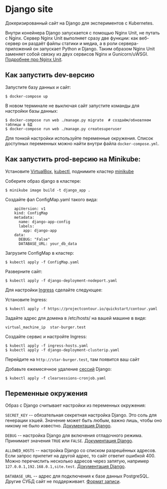 # Django site

Докеризированный сайт на Django для экспериментов с Kubernetes.

Внутри конейнера Django запускается с помощью Nginx Unit, не путать с Nginx. Сервер Nginx Unit выполняет сразу две функции: как веб-сервер он раздаёт файлы статики и медиа, а в роли сервера-приложений он запускает Python и Django. Таким образом Nginx Unit заменяет собой связку из двух сервисов Nginx и Gunicorn/uWSGI. [Подробнее про Nginx Unit](https://unit.nginx.org/).

## Как запустить dev-версию

Запустите базу данных и сайт:

```shell-session
$ docker-compose up
```

В новом терминале не выключая сайт запустите команды для настройки базы данных:

```shell-session
$ docker-compose run web ./manage.py migrate  # создаём/обновляем таблицы в БД
$ docker-compose run web ./manage.py createsuperuser
```

Для тонкой настройки используйте переменные окружения. Список доступных переменных можно найти внутри файла `docker-compose.yml`.

## Как запустить prod-версию на Minikube:

Установите [VirtualBox](https://www.virtualbox.org/), [kubectl](https://kubernetes.io/ru/docs/tasks/tools/install-kubectl/),
поднимите кластер [minikube](https://minikube.sigs.k8s.io/docs/drivers/virtualbox/)

Соберите образ django в кластере:
```shell-session
$ minikube image build -t django_app .
```

Создайте фал ConfigMap.yaml такого вида:
```shell-session
    apiVersion: v1
    kind: ConfigMap
    metadata:
      name: django-app-config
      labels:
        app: django-app
    data:
      DEBUG: "False"
      DATABASE_URL: your_db_data
```

Загрузите ConfigMap в кластер:
```shell-session
$ kubectl apply -f ConfigMap.yaml
```

Разверните сайт:
```shell-session
$ kubectl apply -f django-deployment-nodeport.yaml
```

Для настройки [Ingress](https://kubernetes.io/docs/concepts/services-networking/ingress/) сделайте следующее:

Установите Ingress:
```shell-session
$ kubectl apply -f https://projectcontour.io/quickstart/contour.yaml
```

Задайте адрес для домена в /etc/hosts/ на вашей машине в виде:

```shell-session
virtual_machine_ip  star-burger.test
```

Создайте сервис и настройте Ingress:
```shell-session
$ kubectl apply -f ingress-hosts.yaml
$ kubectl apply -f django-deployment-clusterip.yaml
```

Перейдите на `http://star-burger.test`, там появится ваш сайт

Добавьте ежемесячное удаление [сессий](https://docs.djangoproject.com/en/3.1/topics/http/sessions/#clearing-the-session-store) Django:
```shell-session
$ kubectl apply -f clearsessions-cronjob.yaml
```


## Переменные окружения

Образ с Django считывает настройки из переменных окружения:

`SECRET_KEY` -- обязательная секретная настройка Django. Это соль для генерации хэшей. Значение может быть любым, важно лишь, чтобы оно никому не было известно. [Документация Django](https://docs.djangoproject.com/en/3.2/ref/settings/#secret-key).

`DEBUG` -- настройка Django для включения отладочного режима. Принимает значения `TRUE` или `FALSE`. [Документация Django](https://docs.djangoproject.com/en/3.2/ref/settings/#std:setting-DEBUG).

`ALLOWED_HOSTS` -- настройка Django со списком разрешённых адресов. Если запрос прилетит на другой адрес, то сайт ответит ошибкой 400. Можно перечислить несколько адресов через запятую, например `127.0.0.1,192.168.0.1,site.test`. [Документация Django](https://docs.djangoproject.com/en/3.2/ref/settings/#allowed-hosts).

`DATABASE_URL` -- адрес для подключения к базе данных PostgreSQL. Другие СУБД сайт не поддерживает. [Формат записи](https://github.com/jacobian/dj-database-url#url-schema).


